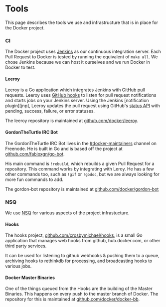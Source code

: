 # Tools

This page describes the tools we use and infrastructure that is in place for
the Docker project.

### CI

The Docker project uses [Jenkins](https://jenkins.dockerproject.org/) as our
continuous integration server. Each Pull Request to Docker is tested by running the 
equivalent of `make all`. We chose Jenkins because we can host it ourselves and
we run Docker in Docker to test.

#### Leeroy

Leeroy is a Go application which integrates Jenkins with 
GitHub pull requests. Leeroy uses 
[GitHub hooks](https://developer.github.com/v3/repos/hooks/) 
to listen for pull request notifications and starts jobs on your Jenkins 
server.  Using the Jenkins [notification plugin][jnp], Leeroy updates the 
pull request using GitHub's 
[status API](https://developer.github.com/v3/repos/statuses/)
with pending, success, failure, or error statuses.

The leeroy repository is maintained at
[github.com/docker/leeroy](https://github.com/docker/leeroy).

#### GordonTheTurtle IRC Bot

The GordonTheTurtle IRC Bot lives in the
[#docker-maintainers](https://botbot.me/freenode/docker-maintainers/) channel
on Freenode. He is built in Go and is based off the project at
[github.com/fabioxgn/go-bot](https://github.com/fabioxgn/go-bot). 

His main command is `!rebuild`, which rebuilds a given Pull Request for a repository.
This command works by integrating with Leroy. He has a few other commands too, such 
as `!gif` or `!godoc`, but we are always looking for more fun commands to add.

The gordon-bot repository is maintained at
[github.com/docker/gordon-bot](https://github.com/docker/gordon-bot)

### NSQ

We use [NSQ](https://github.com/bitly/nsq) for various aspects of the project
infrastucture.

#### Hooks

The hooks project,
[github.com/crosbymichael/hooks](https://github.com/crosbymichael/hooks),
is a small Go application that manages web hooks from github, hub.docker.com, or
other third party services.

It can be used for listening to github webhooks & pushing them to a queue,
archiving hooks to rethinkdb for processing, and broadcasting hooks to various
jobs.

#### Docker Master Binaries

One of the things queued from the Hooks are the building of the Master
Binaries. This happens on every push to the master branch of Docker. The
repository for this is maintained at
[github.com/docker/docker-bb](https://github.com/docker/docker-bb).
